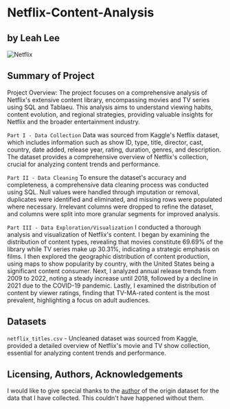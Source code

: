 # Netflix-Content-Analysis
## by Leah Lee

![Netflix](https://images.ctfassets.net/y2ske730sjqp/5QQ9SVIdc1tmkqrtFnG9U1/de758bba0f65dcc1c6bc1f31f161003d/BrandAssets_Logos_02-NSymbol.jpg?w=940)

## Summary of Project
Project Overview:
The project focuses on a comprehensive analysis of Netflix's extensive content library, encompassing movies and TV series using SQL and Tablaeu. This analysis aims to understand viewing habits, content evolution, and regional strategies, providing valuable insights for Netflix and the broader entertainment industry.

`Part I - Data Collection`
Data was sourced from Kaggle's Netflix dataset, which includes information such as show ID, type, title, director, cast, country, date added, release year, rating, duration, genres, and description. The dataset provides a comprehensive overview of Netflix's collection, crucial for analyzing content trends and performance.

`Part II - Data Cleaning`
To ensure the dataset's accuracy and completeness, a comprehensive data cleaning process was conducted using SQL. Null values were handled through imputation or removal, duplicates were identified and eliminated, and missing rows were populated where necessary. Irrelevant columns were dropped to refine the dataset, and columns were split into more granular segments for improved analysis.

`Part III - Data Exploration/Visualization`
I conducted a thorough analysis and visualization of Netflix's content. I began by examining the distribution of content types, revealing that movies constitute 69.69% of the library while TV series make up 30.31%, indicating a strategic emphasis on films. I then explored the geographic distribution of content production, using maps to show popularity by country, with the United States being a significant content consumer. Next, I analyzed annual release trends from 2009 to 2022, noting a steady increase until 2018, followed by a decline in 2021 due to the COVID-19 pandemic. Lastly, I examined the distribution of content by viewer ratings, finding that TV-MA-rated content is the most prevalent, highlighting a focus on adult audiences. 


## Datasets
`netflix_titles.csv` - Uncleaned dataset was sourced from Kaggle, provided a detailed overview of Netflix's movie and TV show collection, essential for analyzing content trends and performance.


## Licensing, Authors, Acknowledgements
I would like to give special thanks to the [author](https://www.shivambansal.com/) of the origin dataset for the data that I have collected. This couldn't have happened without them.







